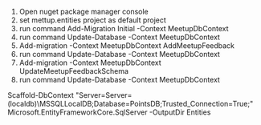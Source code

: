 ﻿1. Open nuget package manager console
2. set mettup.entities project as default project
3. run command  Add-Migration Initial -Context MeetupDbContext
4. run command Update-Database -Context MeetupDbContext
5. Add-migration -Context MeetupDbContext AddMeetupFeedback
6. run command Update-Database -Context MeetupDbContext
7. Add-migration -Context MeetupDbContext UpdateMeetupFeedbackSchema
8. run command Update-Database -Context MeetupDbContext


Scaffold-DbContext "Server=Server=(localdb)\MSSQLLocalDB;Database=PointsDB;Trusted_Connection=True;" Microsoft.EntityFrameworkCore.SqlServer -OutputDir Entities